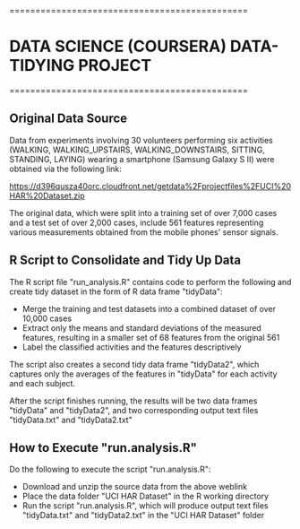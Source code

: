 ==============================================
# DATA SCIENCE (COURSERA) DATA-TIDYING PROJECT
==============================================

## Original Data Source
Data from experiments involving 30 volunteers performing six activities (WALKING, WALKING_UPSTAIRS, WALKING_DOWNSTAIRS, SITTING, STANDING, LAYING) wearing a smartphone (Samsung Galaxy S II) were obtained via the following link:

https://d396qusza40orc.cloudfront.net/getdata%2Fprojectfiles%2FUCI%20HAR%20Dataset.zip

The original data, which were split into a training set of over 7,000 cases and a test set of over 2,000 cases, include 561 features representing various measurements obtained from the mobile phones' sensor signals.

## R Script to Consolidate and Tidy Up Data
The R script file "run_analysis.R" contains code to perform the following and create tidy dataset in the form of R data frame "tidyData":

* Merge the training and test datasets into a combined dataset of over 10,000 cases
* Extract only the means and standard deviations of the measured features, resulting in a smaller set of 68 features from the original 561
* Label the classified activities and the features descriptively

The script also creates a second tidy data frame "tidyData2", which captures only the averages of the features in "tidyData" for each activity and each subject.

After the script finishes running, the results will be two data frames "tidyData" and "tidyData2", and two corresponding output text files "tidyData.txt" and "tidyData2.txt"

## How to Execute "run.analysis.R"
Do the following to execute the script "run.analysis.R":
* Download and unzip the source data from the above weblink
* Place the data folder "UCI HAR Dataset" in the R working directory
* Run the script "run.analysis.R", which will produce output text files "tidyData.txt" and "tidyData2.txt" in the "UCI HAR Dataset" folder